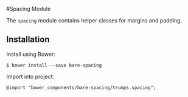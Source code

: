#Spacing Module

The `spacing` module contains helper classes for margins and padding.

## Installation

Install using Bower:

	$ bower install --save bare-spacing

Import into project:

	@import "bower_components/bare-spacing/trumps.spacing";

